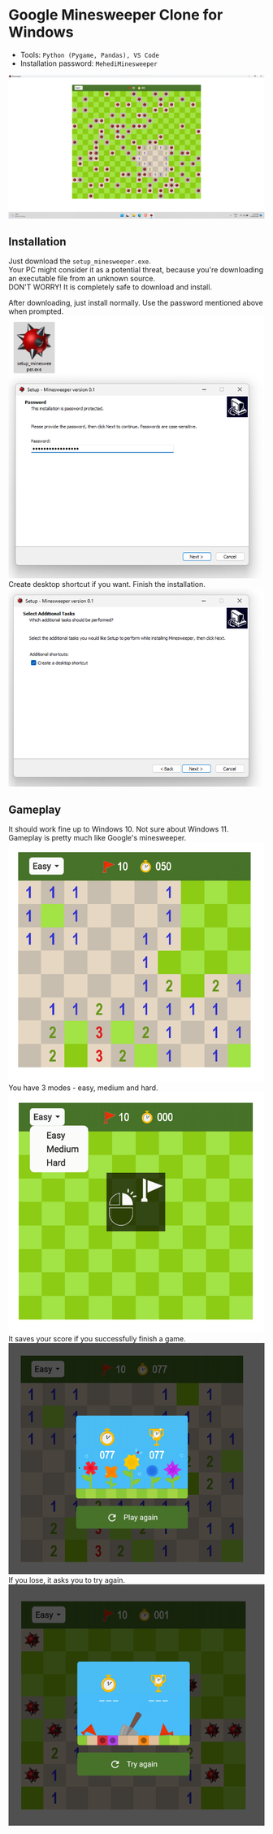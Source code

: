 # Google Minesweeper Clone for Windows
- Tools: `Python (Pygame, Pandas), VS Code`
- Installation password: `MehediMinesweeper`

![Minesweeper](https://github.com/MehediEhteshum/Minesweeper/blob/master/screenshots/Screenshot%202023-09-25%20205326.png)

## Installation
Just download the `setup_minesweeper.exe`.<br>
Your PC might consider it as a potential threat, because you're downloading an executable file from an unknown source.<br>
DON'T WORRY! It is completely safe to download and install.<br>

After downloading, just install normally. Use the password mentioned above when prompted.
![password](https://github.com/MehediEhteshum/Minesweeper/blob/master/screenshots/Screenshot%202023-09-24%20230147.png)
<br>
Create desktop shortcut if you want. Finish the installation.
![installation](https://github.com/MehediEhteshum/Minesweeper/blob/master/screenshots/Screenshot%202023-09-24%20230208.png)

## Gameplay
It should work fine up to Windows 10. Not sure about Windows 11.<br>
Gameplay is pretty much like Google's minesweeper.
![gameplay](https://github.com/MehediEhteshum/Minesweeper/blob/master/screenshots/Screenshot%202023-09-24%20230459.png)
<br>
You have 3 modes - easy, medium and hard.
![modes](https://github.com/MehediEhteshum/Minesweeper/blob/master/screenshots/Screenshot%202023-09-24%20230256.png)
<br>
It saves your score if you successfully finish a game.
![won_game](https://github.com/MehediEhteshum/Minesweeper/blob/master/screenshots/Screenshot%202023-09-24%20230534.png)
<br>
If you lose, it asks you to try again.
![lost_game](https://github.com/MehediEhteshum/Minesweeper/blob/master/screenshots/Screenshot%202023-09-24%20230554.png)
